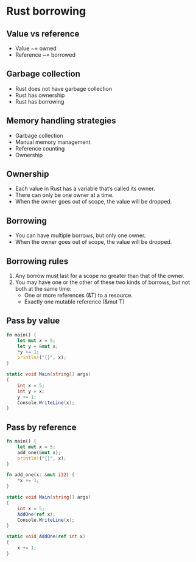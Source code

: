 # Rust borrowing

## Value vs reference

- Value ~= owned
- Reference ~= borrowed

## Garbage collection

- Rust does not have garbage collection
- Rust has ownership
- Rust has borrowing

## Memory handling strategies

- Garbage collection
- Manual memory management
- Reference counting
- Ownership

## Ownership

- Each value in Rust has a variable that’s called its owner.
- There can only be one owner at a time.
- When the owner goes out of scope, the value will be dropped.

## Borrowing

- You can have multiple borrows, but only one owner.
- When the owner goes out of scope, the value will be dropped.

## Borrowing rules

1. Any borrow must last for a scope no greater than that of the owner.
2. You may have one or the other of these two kinds of borrows, but not both at the same time:
    * One or more references (&T) to a resource.
    * Exactly one mutable reference (&mut T)

## Pass by value

```rust
fn main() {
    let mut x = 5;
    let y = &mut x;
    *y += 1;
    println!("{}", x);
}
```

```csharp
static void Main(string[] args)
{
    int x = 5;
    int y = x;
    y += 1;
    Console.WriteLine(x);
}
```

## Pass by reference

```rust
fn main() {
    let mut x = 5;
    add_one(&mut x);
    println!("{}", x);
}

fn add_one(x: &mut i32) {
    *x += 1;
}
```

```csharp
static void Main(string[] args)
{
    int x = 5;
    AddOne(ref x);
    Console.WriteLine(x);
}

static void AddOne(ref int x)
{
    x += 1;
}
```
